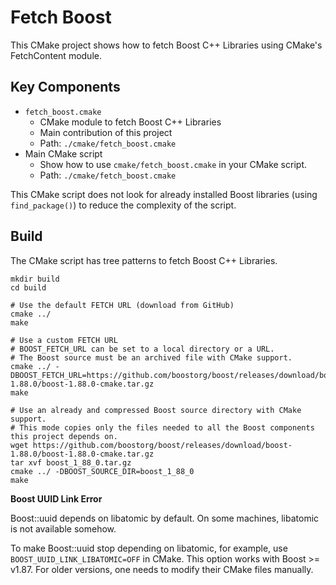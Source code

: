 # Fetch Boost

This CMake project shows how to fetch Boost C++ Libraries using CMake's FetchContent module.

## Key Components

- `fetch_boost.cmake`
  - CMake module to fetch Boost C++ Libraries
  - Main contribution of this project
  - Path: `./cmake/fetch_boost.cmake`
- Main CMake script
  - Show how to use `cmake/fetch_boost.cmake` in your CMake script.
  - Path: `./cmake/fetch_boost.cmake`

This CMake script does not look for already installed Boost libraries
(using `find_package()`) to reduce the complexity of the script.

## Build

The CMake script has tree patterns to fetch Boost C++ Libraries.

```shell
mkdir build
cd build

# Use the default FETCH URL (download from GitHub)
cmake ../
make

# Use a custom FETCH URL
# BOOST_FETCH_URL can be set to a local directory or a URL.
# The Boost source must be an archived file with CMake support.
cmake ../ -DBOOST_FETCH_URL=https://github.com/boostorg/boost/releases/download/boost-1.88.0/boost-1.88.0-cmake.tar.gz
make

# Use an already and compressed Boost source directory with CMake support.
# This mode copies only the files needed to all the Boost components this project depends on.
wget https://github.com/boostorg/boost/releases/download/boost-1.88.0/boost-1.88.0-cmake.tar.gz
tar xvf boost_1_88_0.tar.gz
cmake ../ -DBOOST_SOURCE_DIR=boost_1_88_0
make
```

**Boost UUID Link Error**

Boost::uuid depends on libatomic by default.
On some machines, libatomic is not available somehow.

To make Boost::uuid stop depending on libatomic, for example,
use `BOOST_UUID_LINK_LIBATOMIC=OFF` in CMake.
This option works with Boost >= v1.87.
For older versions, one needs to modify their CMake files manually.